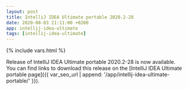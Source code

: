 ```yaml
---
layout: post
title: IntelliJ IDEA Ultimate portable 2020.2-28
date: 2020-08-03 21:11:00 +0200
app: intellij-idea-ultimate
tags: [intellij-idea-ultimate]
---
```

{% include vars.html %}

Release of IntelliJ IDEA Ultimate portable 2020.2-28 is now available.<br />
You can find links to download this release on the [IntelliJ IDEA Ultimate portable page]({{ var_seo_url | append: '/app/intellij-idea-ultimate-portable/' }}).

